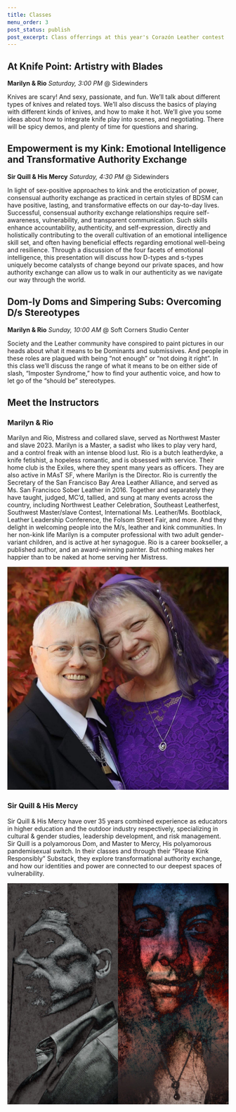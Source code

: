 ```yaml
---
title: Classes
menu_order: 3
post_status: publish
post_excerpt: Class offerrings at this year's Corazón Leather contest
---
```


## At Knife Point: Artistry with Blades
**Marilyn & Rio**
*Saturday, 3:00 PM*
@ Sidewinders

Knives are scary! And sexy, passionate, and fun. We’ll talk about different types of knives and related toys. We’ll also discuss the basics of playing with different kinds of knives, and how to make it hot. We’ll give you some ideas about how to integrate knife play into scenes, and negotiating. There will be spicy demos, and plenty of time for questions and sharing.

## Empowerment is my Kink: Emotional Intelligence and Transformative Authority Exchange
**Sir Quill & His Mercy**
*Saturday, 4:30 PM*
@ Sidewinders

In light of sex-positive approaches to kink and the eroticization of power, consensual authority exchange as practiced in certain styles of BDSM can have positive, lasting, and transformative effects on our day-to-day lives. Successful, consensual authority exchange relationships require self-awareness, vulnerability, and transparent communication. Such skills enhance accountability, authenticity, and self-expression, directly and holistically contributing to the overall cultivation of an emotional intelligence skill set, and often having beneficial effects regarding emotional well-being and resilience. Through a discussion of the four facets of emotional intelligence, this presentation will discuss how D-types and s-types uniquely become catalysts of change beyond our private spaces, and how authority exchange can allow us to walk in our authenticity as we navigate our way through the world.

## Dom-ly Doms and Simpering Subs: Overcoming D/s Stereotypes
**Marilyn & Rio**
*Sunday, 10:00 AM*
@ Soft Corners Studio Center

Society and the Leather community have conspired to paint pictures in our heads about what it means to be Dominants and submissives. And people in these roles are plagued with being “not enough” or “not doing it right”. In this class we’ll discuss the range of what it means to be on either side of slash, “Imposter Syndrome,” how to find your authentic voice, and how to let go of the “should be” stereotypes.


## Meet the Instructors

### Marilyn & Rio

Marilyn and Rio, Mistress and collared slave, served as Northwest Master and slave 2023. Marilyn is a Master, a sadist who likes to play very hard, and a control freak with an intense blood lust. Rio is a butch leatherdyke, a knife fetishist, a hopeless romantic, and is obsessed with service. Their home club is the Exiles, where they spent many years as officers. They are also active in MAsT SF, where Marilyn is the Director. Rio is currently the Secretary of the San Francisco Bay Area Leather Alliance, and served as Ms. San Francisco Sober Leather in 2016. Together and separately they have taught, judged, MC’d, tallied, and sung at many events across the country, including Northwest Leather Celebration, Southeast Leatherfest, Southwest Master/slave Contest, International Ms. Leather/Ms. Bootblack, Leather Leadership Conference, the Folsom Street Fair, and more. And they delight in welcoming people into the M/s, leather and kink communities. In her non-kink life Marilyn is a computer professional with two adult gender-variant children, and is active at her synagogue. Rio is a career bookseller, a published author, and an award-winning painter. But nothing makes her happier than to be naked at home serving her Mistress.

![Marilyn & Rio](/_images/instructors/marilyn-and-rio.jpg "Marilyn & Rio")

### Sir Quill & His Mercy

Sir Quill & His Mercy have over 35 years combined experience as educators in higher education and the outdoor industry respectively, specializing in cultural & gender studies, leadership development, and risk management. Sir Quill is a polyamorous Dom, and Master to Mercy, His polyamorous pandemisexual switch. In their classes and through their “Please Kink Responsibly” Substack, they explore transformational authority exchange, and how our identities and power are connected to our deepest spaces of vulnerability.

![Sir Quill & His Mercy](/_images/instructors/sir-quill-and-mercy.jpeg "Sir Quill & His Mercy")
